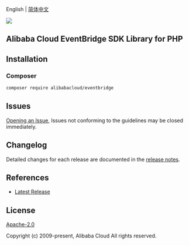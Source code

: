 English | [简体中文](README-CN.md)

![](https://aliyunsdk-pages.alicdn.com/icons/AlibabaCloud.svg)

## Alibaba Cloud EventBridge SDK Library for PHP

## Installation

### Composer

```bash
composer require alibabacloud/eventbridge
```

## Issues

[Opening an Issue](https://github.com/aliyun/alibabacloud-sdk/issues/new), Issues not conforming to the guidelines may be closed immediately.

## Changelog

Detailed changes for each release are documented in the [release notes](./ChangeLog.txt).

## References

* [Latest Release](https://github.com/aliyun/alibabacloud-sdk)

## License

[Apache-2.0](http://www.apache.org/licenses/LICENSE-2.0)

Copyright (c) 2009-present, Alibaba Cloud All rights reserved.
